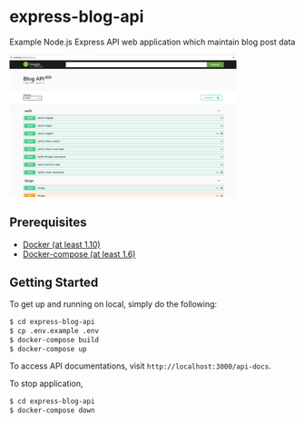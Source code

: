# express-blog-api

Example Node.js Express API web application which maintain blog post data

<img src="screenshot.png" width="400"/>

## Prerequisites

- [Docker (at least 1.10)](https://www.docker.com/)
- [Docker-compose (at least 1.6)](https://docs.docker.com/compose/install/)

## Getting Started

To get up and running on local, simply do the following:

```
$ cd express-blog-api
$ cp .env.example .env
$ docker-compose build
$ docker-compose up
```

To access API documentations, visit `http://localhost:3000/api-docs`.

To stop application,

```
$ cd express-blog-api
$ docker-compose down
```
